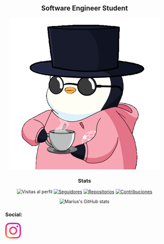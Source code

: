 <div align='center'>
 
## Software Engineer Student
![Imagen](https://github.com/3L3G4N7C0D3F24N/3L3G4N7C0D3F24N/blob/main/coffee-morning.gif)


### Stats
![Visitas al perfil](https://img.shields.io/github/followers/3L3G4N7C0D3F24N?label=Visitas&style=social)
[![Seguidores](https://img.shields.io/github/followers/3L3G4N7C0D3F24N?style=social)](https://github.com/3L3G4N7C0D3F24N)
[![Repositorios](https://img.shields.io/badge/Repositorios-10-brightgreen)](https://github.com/3L3G4N7C0D3F24N?tab=repositories)
[![Contribuciones](https://img.shields.io/badge/Contribuciones-1000%2B-blue)](https://github.com/3L3G4N7C0D3F24N)


![Marius's GitHub stats](https://github-readme-stats.vercel.app/api?username=3L3G4N7C0D3F24N&show_icons=true&theme=highcontrast)
<!--
[![Top Langs](https://github-readme-stats.vercel.app/api/top-langs/?username=3L3G4N7C0D3F24N&layout=donut-vertical)](https://github.com/3L3G4N7C0D3F24N/github-readme-stats)
-->
</div>
<h3 align="left">Social:</h3>

<p align="left">
 <a href="https://www.instagram.com/francisco__m.s" target="blank"><img align="center" src="https://github.com/3L3G4N7C0D3F24N/3L3G4N7C0D3F24N/blob/main/Instagram_icon-icons.com_66804.png" height="50" width="50" /></a>
</p>
